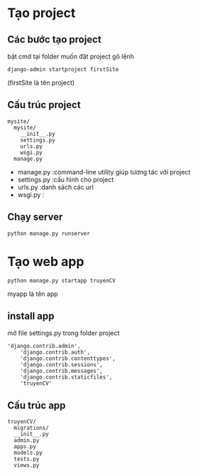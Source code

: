 # Tạo project
## Các bước tạo project
bật cmd tại folder muốn đặt project
gõ lệnh 
```
django-admin startproject firstSite
```
(firstSite là tên project) 
## Cấu trúc project
```
mysite/
  mysite/
    __init__.py
    settings.py
    urls.py
    wsgi.py
  manage.py
```
* manage.py :command-line utility giúp tương tác với project
* settings.py :cấu hình cho project
* urls.py :danh sách các url 
* wsgi.py :
## Chạy server
```
python manage.py runserver
```
# Tạo web app
```
python manage.py startapp truyenCV
```
myapp là tên app
## install app
mở file settings.py trong folder project 
```
'django.contrib.admin',
    'django.contrib.auth',
    'django.contrib.contenttypes',
    'django.contrib.sessions',
    'django.contrib.messages',
    'django.contrib.staticfiles',
    'truyenCV'
```
## Cấu trúc app
```
truyenCV/
  migrations/
  __init__.py
  admin.py
  apps.py
  models.py
  tests.py
  views.py
```
